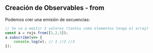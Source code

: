 ## Creación de Observables - from

Podemos crer una emisión de secuencias:

```typescript
// Se va a emitir 3 valores (tantos como elementos tenga el array)
const a = rxjs.from([1,2,3]);
a.subscribe(v=> {
    console.log(v); // 1 //2 //3
});
```